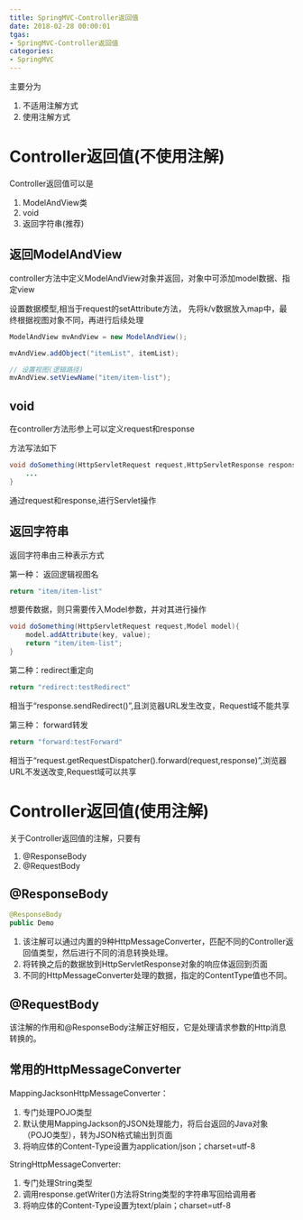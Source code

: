 ```yaml
---
title: SpringMVC-Controller返回值
date: 2018-02-28 00:00:01
tgas: 
- SpringMVC-Controller返回值
categories: 
- SpringMVC
---
```

主要分为
1. 不适用注解方式
2. 使用注解方式

# Controller返回值(不使用注解)

Controller返回值可以是
1. ModelAndView类
2. void
3. 返回字符串(推荐)  

## 返回ModelAndView

controller方法中定义ModelAndView对象并返回，对象中可添加model数据、指定view


设置数据模型,相当于request的setAttribute方法，
先将k/v数据放入map中，最终根据视图对象不同，再进行后续处理

```java
ModelAndView mvAndView = new ModelAndView();

mvAndView.addObject("itemList", itemList);

// 设置视图(逻辑路径)
mvAndView.setViewName("item/item-list");

```

## void
在controller方法形参上可以定义request和response

方法写法如下
```java
void doSomething(HttpServletRequest request,HttpServletResponse response){
    ...
}
```

通过request和response,进行Servlet操作

## 返回字符串

返回字符串由三种表示方式

第一种： 返回逻辑视图名
```java
return "item/item-list"
```
想要传数据，则只需要传入Model参数，并对其进行操作
```java
void doSomething(HttpServletRequest request,Model model){
    model.addAttribute(key, value);
    return "item/item-list";
}
```

第二种：redirect重定向
```java
return "redirect:testRedirect"
```

相当于“response.sendRedirect()”,且浏览器URL发生改变，Request域不能共享

第三种： forward转发

```java
return "forward:testForward"
```

相当于“request.getRequestDispatcher().forward(request,response)”,浏览器URL不发送改变,Request域可以共享


# Controller返回值(使用注解)

关于Controller返回值的注解，只要有
1. @ResponseBody
2. @RequestBody

## @ResponseBody
```java
@ResponseBody
public Demo 
```

1. 该注解可以通过内置的9种HttpMessageConverter，匹配不同的Controller返回值类型，然后进行不同的消息转换处理。
2. 将转换之后的数据放到HttpServletResponse对象的响应体返回到页面
3. 不同的HttpMessageConverter处理的数据，指定的ContentType值也不同。

## @RequestBody

该注解的作用和@ResponseBody注解正好相反，它是处理请求参数的Http消息转换的。

## 常用的HttpMessageConverter

MappingJacksonHttpMessageConverter：
1. 专门处理POJO类型
2. 默认使用MappingJackson的JSON处理能力，将后台返回的Java对象（POJO类型），转为JSON格式输出到页面
3. 将响应体的Content-Type设置为application/json；charset=utf-8

StringHttpMessageConverter:
1. 专门处理String类型
2. 调用response.getWriter()方法将String类型的字符串写回给调用者
3. 将响应体的Content-Type设置为text/plain；charset=utf-8